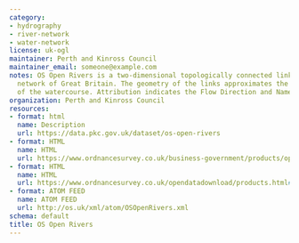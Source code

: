 ```yaml
---
category:
- hydrography
- river-network
- water-network
license: uk-ogl
maintainer: Perth and Kinross Council
maintainer_email: someone@example.com
notes: OS Open Rivers is a two-dimensional topologically connected link and node watercourse
  network of Great Britain. The geometry of the links approximates the central alignment
  of the watercourse. Attribution indicates the Flow Direction and Name of the watercourse.
organization: Perth and Kinross Council
resources:
- format: html
  name: Description
  url: https://data.pkc.gov.uk/dataset/os-open-rivers
- format: HTML
  name: HTML
  url: https://www.ordnancesurvey.co.uk/business-government/products/open-map-rivers
- format: HTML
  name: HTML
  url: https://www.ordnancesurvey.co.uk/opendatadownload/products.html#OPRVRS
- format: ATOM FEED
  name: ATOM FEED
  url: http://os.uk/xml/atom/OSOpenRivers.xml
schema: default
title: OS Open Rivers
---
```

